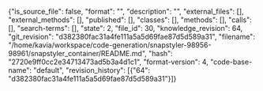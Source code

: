 {"is_source_file": false, "format": "", "description": "", "external_files": [], "external_methods": [], "published": [], "classes": [], "methods": [], "calls": [], "search-terms": [], "state": 2, "file_id": 30, "knowledge_revision": 64, "git_revision": "d382380fac31a4fe111a5a5d69fae87d5d589a31", "filename": "/home/kavia/workspace/code-generation/snapstyler-98956-98961/snapstyler_container/README.md", "hash": "2720e9ff0cc2e34713473ad5b3a4d1c1", "format-version": 4, "code-base-name": "default", "revision_history": [{"64": "d382380fac31a4fe111a5a5d69fae87d5d589a31"}]}